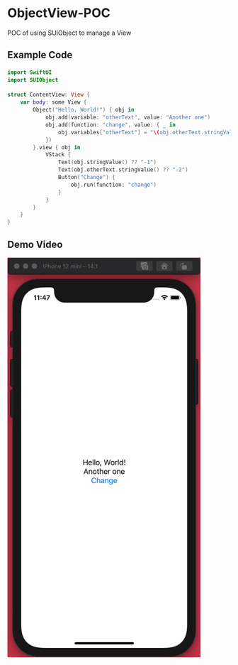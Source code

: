 # ObjectView-POC
POC of using SUIObject to manage a View

## Example Code
```swift
import SwiftUI
import SUIObject

struct ContentView: View {
    var body: some View {
        Object("Hello, World!") { obj in
            obj.add(variable: "otherText", value: "Another one")
            obj.add(function: "change", value: { _ in
                obj.variables["otherText"] = "\(obj.otherText.stringValue() ?? "")+"
            })
        }.view { obj in
            VStack {
                Text(obj.stringValue() ?? "-1")
                Text(obj.otherText.stringValue() ?? "-2")
                Button("Change") {
                    obj.run(function: "change")
                }
            }
        }
    }
}
```

## Demo Video
![POC Video](.media/demo.gif)
